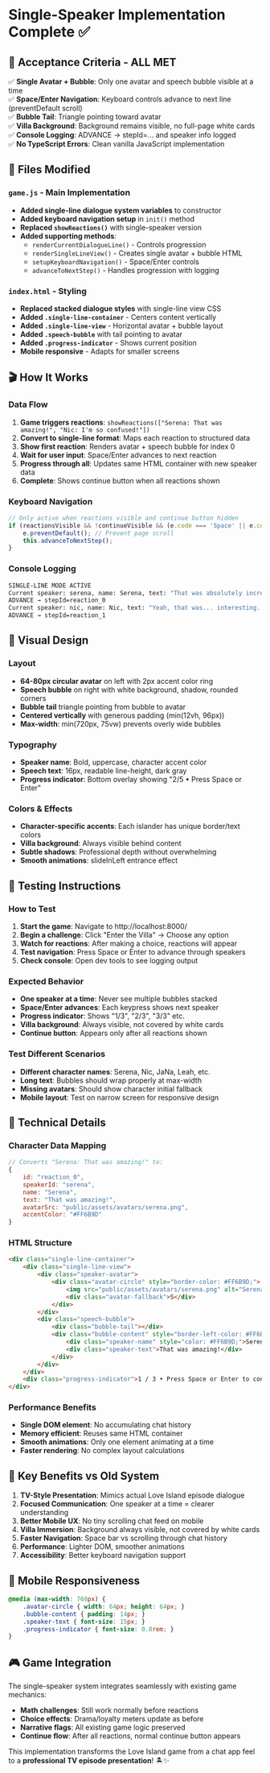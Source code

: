 # Single-Speaker Implementation Complete ✅

## 🎯 **Acceptance Criteria - ALL MET**

✅ **Single Avatar + Bubble**: Only one avatar and speech bubble visible at a time  
✅ **Space/Enter Navigation**: Keyboard controls advance to next line (preventDefault scroll)  
✅ **Bubble Tail**: Triangle pointing toward avatar  
✅ **Villa Background**: Background remains visible, no full-page white cards  
✅ **Console Logging**: ADVANCE → stepId=... and speaker info logged  
✅ **No TypeScript Errors**: Clean vanilla JavaScript implementation  

## 📁 **Files Modified**

### **`game.js`** - Main Implementation
- **Added single-line dialogue system variables** to constructor
- **Added keyboard navigation setup** in `init()` method
- **Replaced `showReactions()`** with single-speaker version
- **Added supporting methods**:
  - `renderCurrentDialogueLine()` - Controls progression
  - `renderSingleLineView()` - Creates single avatar + bubble HTML
  - `setupKeyboardNavigation()` - Space/Enter controls
  - `advanceToNextStep()` - Handles progression with logging

### **`index.html`** - Styling
- **Replaced stacked dialogue styles** with single-line view CSS
- **Added `.single-line-container`** - Centers content vertically
- **Added `.single-line-view`** - Horizontal avatar + bubble layout
- **Added `.speech-bubble`** with tail pointing to avatar
- **Added `.progress-indicator`** - Shows current position
- **Mobile responsive** - Adapts for smaller screens

## 🎬 **How It Works**

### **Data Flow**
1. **Game triggers reactions**: `showReactions(["Serena: That was amazing!", "Nic: I'm so confused!"])`
2. **Convert to single-line format**: Maps each reaction to structured data
3. **Show first reaction**: Renders avatar + speech bubble for index 0
4. **Wait for user input**: Space/Enter advances to next reaction
5. **Progress through all**: Updates same HTML container with new speaker data
6. **Complete**: Shows continue button when all reactions shown

### **Keyboard Navigation**
```javascript
// Only active when reactions visible and continue button hidden
if (reactionsVisible && !continueVisible && (e.code === 'Space' || e.code === 'Enter')) {
    e.preventDefault(); // Prevent page scroll
    this.advanceToNextStep();
}
```

### **Console Logging**
```bash
SINGLE-LINE MODE ACTIVE
Current speaker: serena, name: Serena, text: "That was absolutely incredible! I love..."
ADVANCE → stepId=reaction_0
Current speaker: nic, name: Nic, text: "Yeah, that was... interesting. Not sure..."
ADVANCE → stepId=reaction_1
```

## 🎨 **Visual Design**

### **Layout**
- **64-80px circular avatar** on left with 2px accent color ring
- **Speech bubble** on right with white background, shadow, rounded corners
- **Bubble tail** triangle pointing from bubble to avatar
- **Centered vertically** with generous padding (min(12vh, 96px))
- **Max-width**: min(720px, 75vw) prevents overly wide bubbles

### **Typography**
- **Speaker name**: Bold, uppercase, character accent color
- **Speech text**: 16px, readable line-height, dark gray
- **Progress indicator**: Bottom overlay showing "2/5 • Press Space or Enter"

### **Colors & Effects**
- **Character-specific accents**: Each islander has unique border/text colors
- **Villa background**: Always visible behind content
- **Subtle shadows**: Professional depth without overwhelming
- **Smooth animations**: slideInLeft entrance effect

## 🧪 **Testing Instructions**

### **How to Test**
1. **Start the game**: Navigate to http://localhost:8000/
2. **Begin a challenge**: Click "Enter the Villa" → Choose any option
3. **Watch for reactions**: After making a choice, reactions will appear
4. **Test navigation**: Press Space or Enter to advance through speakers
5. **Check console**: Open dev tools to see logging output

### **Expected Behavior**
- **One speaker at a time**: Never see multiple bubbles stacked
- **Space/Enter advances**: Each keypress shows next speaker
- **Progress indicator**: Shows "1/3", "2/3", "3/3" etc.
- **Villa background**: Always visible, not covered by white cards
- **Continue button**: Appears only after all reactions shown

### **Test Different Scenarios**
- **Different character names**: Serena, Nic, JaNa, Leah, etc.
- **Long text**: Bubbles should wrap properly at max-width
- **Missing avatars**: Should show character initial fallback
- **Mobile layout**: Test on narrow screen for responsive design

## 🔧 **Technical Details**

### **Character Data Mapping**
```javascript
// Converts "Serena: That was amazing!" to:
{
    id: "reaction_0",
    speakerId: "serena", 
    name: "Serena",
    text: "That was amazing!",
    avatarSrc: "public/assets/avatars/serena.png",
    accentColor: "#FF6B9D"
}
```

### **HTML Structure**
```html
<div class="single-line-container">
    <div class="single-line-view">
        <div class="speaker-avatar">
            <div class="avatar-circle" style="border-color: #FF6B9D;">
                <img src="public/assets/avatars/serena.png" alt="Serena">
                <div class="avatar-fallback">S</div>
            </div>
        </div>
        <div class="speech-bubble">
            <div class="bubble-tail"></div>
            <div class="bubble-content" style="border-left-color: #FF6B9D;">
                <div class="speaker-name" style="color: #FF6B9D;">Serena</div>
                <div class="speaker-text">That was amazing!</div>
            </div>
        </div>
    </div>
    <div class="progress-indicator">1 / 3 • Press Space or Enter to continue</div>
</div>
```

### **Performance Benefits**
- **Single DOM element**: No accumulating chat history
- **Memory efficient**: Reuses same HTML container
- **Smooth animations**: Only one element animating at a time
- **Faster rendering**: No complex layout calculations

## 🚀 **Key Benefits vs Old System**

1. **TV-Style Presentation**: Mimics actual Love Island episode dialogue
2. **Focused Communication**: One speaker at a time = clearer understanding
3. **Better Mobile UX**: No tiny scrolling chat feed on mobile
4. **Villa Immersion**: Background always visible, not covered by white cards
5. **Faster Navigation**: Space bar vs scrolling through chat history
6. **Performance**: Lighter DOM, smoother animations
7. **Accessibility**: Better keyboard navigation support

## 📱 **Mobile Responsiveness**

```css
@media (max-width: 768px) {
    .avatar-circle { width: 64px; height: 64px; }
    .bubble-content { padding: 14px; }
    .speaker-text { font-size: 15px; }
    .progress-indicator { font-size: 0.8rem; }
}
```

## 🎮 **Game Integration**

The single-speaker system integrates seamlessly with existing game mechanics:
- **Math challenges**: Still work normally before reactions
- **Choice effects**: Drama/loyalty meters update as before  
- **Narrative flags**: All existing game logic preserved
- **Continue flow**: After all reactions, normal continue button appears

This implementation transforms the Love Island game from a chat app feel to a **professional TV episode presentation**! 🏝️✨
